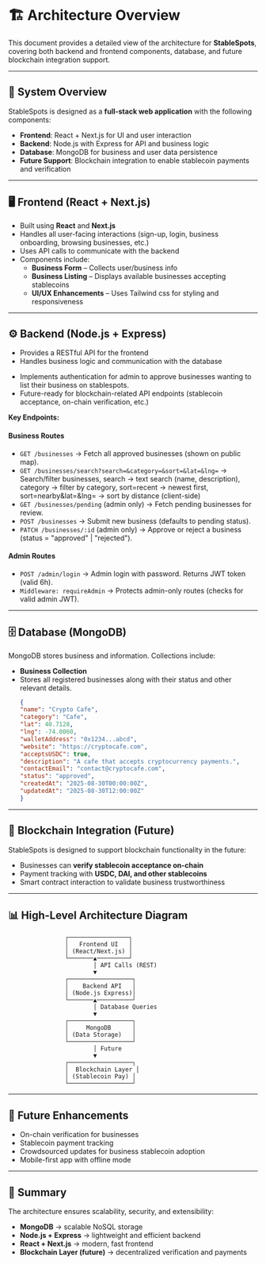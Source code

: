 
# 🏗️ Architecture Overview

This document provides a detailed view of the architecture for **StableSpots**, covering both backend and frontend components, database, and future blockchain integration support.

---

## 🔹 System Overview

StableSpots is designed as a **full-stack web application** with the following components:

- **Frontend**: React + Next.js for UI and user interaction  
- **Backend**: Node.js with Express for API and business logic  
- **Database**: MongoDB for business and user data persistence  
- **Future Support**: Blockchain integration to enable stablecoin payments and verification  

---

## 🖥️ Frontend (React + Next.js)

- Built using **React** and **Next.js**
- Handles all user-facing interactions (sign-up, login, business onboarding, browsing businesses, etc.)
- Uses API calls to communicate with the backend
- Components include:
  - **Business Form** – Collects user/business info
  - **Business Listing** – Displays available businesses accepting stablecoins
  - **UI/UX Enhancements** – Uses Tailwind css for styling and responsiveness

---

## ⚙️ Backend (Node.js + Express)

- Provides a RESTful API for the frontend
- Handles business logic and communication with the database
<!-- - Implements authentication and validation for users and businesses -->
- Implements authentication for admin to approve businesses wanting to list their business on stablespots.
- Future-ready for blockchain-related API endpoints (stablecoin acceptance, on-chain verification, etc.)

**Key Endpoints:**

#### Business Routes

- `GET /businesses` → Fetch all approved businesses (shown on public map).
- `GET /businesses/search?search=&category=&sort=&lat=&lng=` → Search/filter businesses, search → text search (name, description), category → filter by category, sort=recent → newest first, sort=nearby&lat=&lng= → sort by distance (client-side)  
- `GET /businesses/pending` (admin only) → Fetch pending businesses for review.
- `POST /businesses` → Submit new business (defaults to pending status). 
- `PATCH /businesses/:id` (admin only) → Approve or reject a business (status = "approved" | "rejected").

#### Admin Routes

- `POST /admin/login` → Admin login with password. Returns JWT token (valid 6h).
- `Middleware: requireAdmin` → Protects admin-only routes (checks for valid admin JWT).
---

## 🗄️ Database (MongoDB)

MongoDB stores business and  information. Collections include:

- **Business Collection**
- Stores all registered businesses along with their status and other relevant details.
  ```json
  {
  "name": "Crypto Cafe",
  "category": "Cafe",
  "lat": 40.7128,
  "lng": -74.0060,
  "walletAddress": "0x1234...abcd",
  "website": "https://cryptocafe.com",
  "acceptsUSDC": true,
  "description": "A cafe that accepts cryptocurrency payments.",
  "contactEmail": "contact@cryptocafe.com",
  "status": "approved",
  "createdAt": "2025-08-30T00:00:00Z",
  "updatedAt": "2025-08-30T12:00:00Z"
  }
  ```

---

## 🔗 Blockchain Integration (Future)

StableSpots is designed to support blockchain functionality in the future:

- Businesses can **verify stablecoin acceptance on-chain**
- Payment tracking with **USDC, DAI, and other stablecoins**
- Smart contract interaction to validate business trustworthiness

---

## 📊 High-Level Architecture Diagram

```plaintext
                ┌─────────────────┐
                │   Frontend UI   │
                │ (React/Next.js) │
                └───────▲─────────┘
                        │ API Calls (REST)
                        ▼
                ┌──────────────────┐
                │    Backend API   │
                │ (Node.js Express)│
                └───────▲──────────┘
                        │ Database Queries
                        ▼
                ┌──────────────────┐
                │     MongoDB      │
                │ (Data Storage)   │
                └──────────────────┘
                        │ Future
                        ▼
                ┌──────────────────┐
                │  Blockchain Layer │
                │ (Stablecoin Pay) │
                └──────────────────┘
```

---

## 🚀 Future Enhancements

- On-chain verification for businesses  
- Stablecoin payment tracking  
- Crowdsourced updates for business stablecoin adoption  
- Mobile-first app with offline mode  

---

## 📌 Summary

The architecture ensures scalability, security, and extensibility:  
- **MongoDB** → scalable NoSQL storage  
- **Node.js + Express** → lightweight and efficient backend  
- **React + Next.js** → modern, fast frontend  
- **Blockchain Layer (future)** → decentralized verification and payments  
